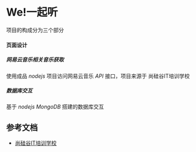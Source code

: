 # We!一起听

项目的构成分为三个部分
#### 页面设计

##### 网易云音乐相关音乐获取
  使用成品 *nodejs* 项目访问网易云音乐 *API* 接口，项目来源于 尚硅谷IT培训学校
##### 数据库交互
  基于 *nodejs MongoDB* 搭建的数据库交互

## 参考文档

- [尚硅谷IT培训学校](https://www.youtube.com/watch?v=ie6SlWBqI5I&list=PLmOn9nNkQxJFJUIqdBQAt095FVs-o0IYE)


